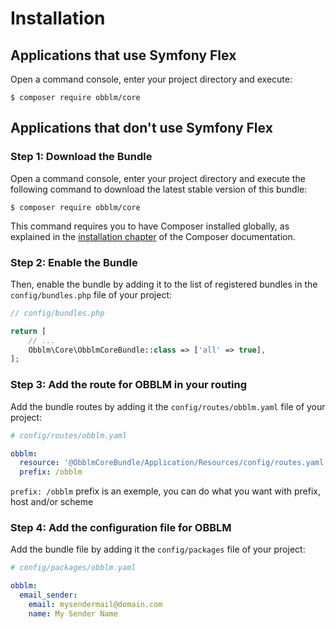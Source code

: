 Installation
==================================

Applications that use Symfony Flex
----------------------------------

Open a command console, enter your project directory and execute:

```console
$ composer require obblm/core
```
Applications that don't use Symfony Flex
----------------------------------------

### Step 1: Download the Bundle

Open a command console, enter your project directory and execute the
following command to download the latest stable version of this bundle:

```console
$ composer require obblm/core
```

This command requires you to have Composer installed globally, as explained
in the [installation chapter](https://getcomposer.org/doc/00-intro.md)
of the Composer documentation.

### Step 2: Enable the Bundle

Then, enable the bundle by adding it to the list of registered bundles
in the `config/bundles.php` file of your project:

```php
// config/bundles.php

return [
    // ...
    Obblm\Core\ObblmCoreBundle::class => ['all' => true],
];
```
### Step 3: Add the route for OBBLM in your routing

Add the bundle routes by adding it the `config/routes/obblm.yaml` file of your project:

```yaml
# config/routes/obblm.yaml

obblm:
  resource: '@ObblmCoreBundle/Application/Resources/config/routes.yaml'
  prefix: /obblm
```
`prefix: /obblm` prefix is an exemple, you can do what you want with prefix, host and/or scheme
### Step 4: Add the configuration file for OBBLM

Add the bundle file by adding it the `config/packages` file of your project:

```yaml
# config/packages/obblm.yaml

obblm:
  email_sender:
    email: mysendermail@domain.com
    name: My Sender Name
```
